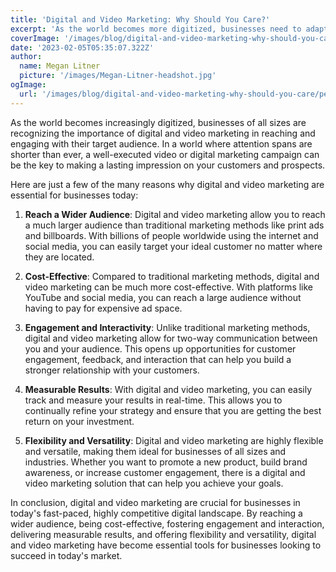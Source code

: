 ```yaml
---
title: 'Digital and Video Marketing: Why Should You Care?'
excerpt: 'As the world becomes more digitized, businesses need to adapt and find new ways to connect with their target audience. Digital and video marketing have become increasingly important tools for companies looking to reach and engage with customers.'
coverImage: '/images/blog/digital-and-video-marketing-why-should-you-care/people-have-a-video-marketing-meeting.jpg'
date: '2023-02-05T05:35:07.322Z'
author:
  name: Megan Litner
  picture: '/images/Megan-Litner-headshot.jpg'
ogImage:
  url: '/images/blog/digital-and-video-marketing-why-should-you-care/people-have-a-video-marketing-meeting.jpg'
---
```


As the world becomes increasingly digitized, businesses of all sizes are recognizing the importance of digital and video marketing in reaching and engaging with their target audience. In a world where attention spans are shorter than ever, a well-executed video or digital marketing campaign can be the key to making a lasting impression on your customers and prospects.

Here are just a few of the many reasons why digital and video marketing are essential for businesses today:

1.  **Reach a Wider Audience**: Digital and video marketing allow you to reach a much larger audience than traditional marketing methods like print ads and billboards. With billions of people worldwide using the internet and social media, you can easily target your ideal customer no matter where they are located.

2.  **Cost-Effective**: Compared to traditional marketing methods, digital and video marketing can be much more cost-effective. With platforms like YouTube and social media, you can reach a large audience without having to pay for expensive ad space.

3.  **Engagement and Interactivity**: Unlike traditional marketing methods, digital and video marketing allow for two-way communication between you and your audience. This opens up opportunities for customer engagement, feedback, and interaction that can help you build a stronger relationship with your customers.

4.  **Measurable Results**: With digital and video marketing, you can easily track and measure your results in real-time. This allows you to continually refine your strategy and ensure that you are getting the best return on your investment.

5.  **Flexibility and Versatility**: Digital and video marketing are highly flexible and versatile, making them ideal for businesses of all sizes and industries. Whether you want to promote a new product, build brand awareness, or increase customer engagement, there is a digital and video marketing solution that can help you achieve your goals.

In conclusion, digital and video marketing are crucial for businesses in today's fast-paced, highly competitive digital landscape. By reaching a wider audience, being cost-effective, fostering engagement and interaction, delivering measurable results, and offering flexibility and versatility, digital and video marketing have become essential tools for businesses looking to succeed in today's market.
